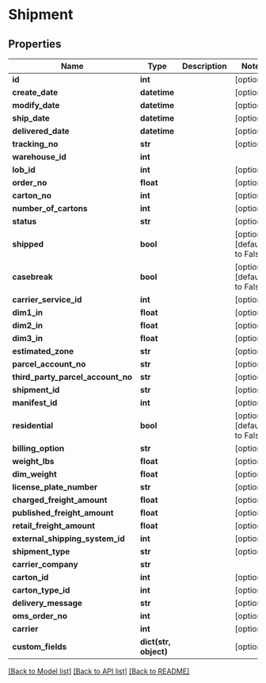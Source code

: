 # Shipment

## Properties
Name | Type | Description | Notes
------------ | ------------- | ------------- | -------------
**id** | **int** |  | [optional] 
**create_date** | **datetime** |  | [optional] 
**modify_date** | **datetime** |  | [optional] 
**ship_date** | **datetime** |  | [optional] 
**delivered_date** | **datetime** |  | [optional] 
**tracking_no** | **str** |  | [optional] 
**warehouse_id** | **int** |  | 
**lob_id** | **int** |  | [optional] 
**order_no** | **float** |  | [optional] 
**carton_no** | **int** |  | [optional] 
**number_of_cartons** | **int** |  | [optional] 
**status** | **str** |  | [optional] 
**shipped** | **bool** |  | [optional] [default to False]
**casebreak** | **bool** |  | [optional] [default to False]
**carrier_service_id** | **int** |  | [optional] 
**dim1_in** | **float** |  | [optional] 
**dim2_in** | **float** |  | [optional] 
**dim3_in** | **float** |  | [optional] 
**estimated_zone** | **str** |  | [optional] 
**parcel_account_no** | **str** |  | [optional] 
**third_party_parcel_account_no** | **str** |  | [optional] 
**shipment_id** | **str** |  | [optional] 
**manifest_id** | **int** |  | [optional] 
**residential** | **bool** |  | [optional] [default to False]
**billing_option** | **str** |  | [optional] 
**weight_lbs** | **float** |  | [optional] 
**dim_weight** | **float** |  | [optional] 
**license_plate_number** | **str** |  | [optional] 
**charged_freight_amount** | **float** |  | [optional] 
**published_freight_amount** | **float** |  | [optional] 
**retail_freight_amount** | **float** |  | [optional] 
**external_shipping_system_id** | **int** |  | [optional] 
**shipment_type** | **str** |  | [optional] 
**carrier_company** | **str** |  | 
**carton_id** | **int** |  | [optional] 
**carton_type_id** | **int** |  | [optional] 
**delivery_message** | **str** |  | [optional] 
**oms_order_no** | **int** |  | [optional] 
**carrier** | **int** |  | [optional] 
**custom_fields** | **dict(str, object)** |  | [optional] 

[[Back to Model list]](../README.md#documentation-for-models) [[Back to API list]](../README.md#documentation-for-api-endpoints) [[Back to README]](../README.md)


